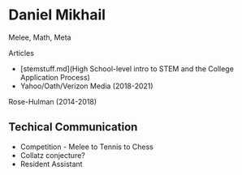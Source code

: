 # Daniel Mikhail
Melee, Math, Meta

Articles
* [stemstuff.md](High School-level intro to STEM and the College Application Process)
* [](Macaron101.md)
Yahoo/Oath/Verizon Media (2018-2021)

Rose-Hulman (2014-2018)

## Techical Communication
* Competition - Melee to Tennis to Chess
* Collatz conjecture?
* Resident Assistant


